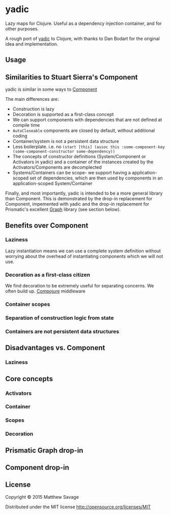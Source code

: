 # yadic

Lazy maps for Clojure. Useful as a dependency injection container, and for other purposes.

A rough port of [yadic](https://github.com/bodar/yadic.java) to Clojure, 
with thanks to Dan Bodart for the original idea and implementation.

## Usage

## Similarities to Stuart Sierra's Component

yadic is similar in some ways to [Component](https://github.com/stuartsierra/component)

The main differences are:

* Construction is lazy
* Decoration is supported as a first-class concept
* We can support components with dependencies that are not defined at compile time
* `AutoCloseable` components are closed by default, without additional coding
* Container/system is not a persistent data structure
* Less boilerplate. i.e. no `(start [this] (assoc this :some-component-key (some-component-constructor some-dependency))`
* The concepts of constructor definitions (System/Component or Activators in yadic) and a container of the 
instances created by the Activators/Components are decomplected
* Systems/Containers can be scope- we support having a application-scoped set of dependencies, which are
then used by components in an application-scoped System/Container

Finally, and most importantly, yadic is intended to be a more general library than Component. This is demonstrated by 
the drop-in replacement for Component, impemented with yadic and the drop-in replacement for Prismatic's excellent 
[Graph](https://github.com/Prismatic/plumbing) library (see section below).


## Benefits over Component

### Laziness

Lazy instantiation means we can use a complete system definition without worrying about the 
overhead of instantiating components which we will not use.

### Decoration as a first-class citizen

We find decoration to be extremely useful for separating concerns. We often build up. [Compojure](https://github.com/weavejester/compojure) middleware

### Container scopes

### Separation of construction logic from state

### Containers are not persistent data structures

## Disadvantages vs. Component

### Laziness


## Core concepts

### Activators

### Container

### Scopes

### Decoration 


## Prismatic Graph drop-in

## Component drop-in


## License

Copyright © 2015 Matthew Savage

Distributed under the MIT license http://opensource.org/licenses/MIT
